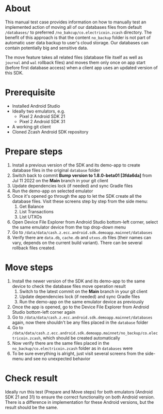 # About
This manual test case provides information on how to manually test an implemented action of moving all of our databases files from default `/databases/` to preferred `/no_bakcup/co.electricoin.zcash` directory. The benefit of this approach is that the content `no_backup` folder is not part of automatic user data backup to user's cloud storage. Our databases can contain potentially big and sensitive data.

The move feature takes all related files (database file itself as well as `journal` and `wal` rollback files) and moves them only once on app start (before first database access) when a client app uses an updated version of this SDK.

# Prerequisite
- Installed Android Studio
- Ideally two emulators, e.g.
  - Pixel 2 Android SDK 21
  - Pixel 2 Android SDK 31
- A working git client
- Cloned Zcash Android SDK repository

# Prepare steps
1. Install a previous version of the SDK and its demo-app to create database files in the original `database` folder
1. Switch back to commit **Bump version to 1.8.0-beta01 [3fda6da]** from Jul 11 2022 on the **Main** branch in your git client
2. Update dependencies lock (if needed) and sync Gradle files
3. Run the demo-app on selected emulator
4. Once it's opened go through the app to let the SDK create all the database files. Visit these screens step by step from the side menu:
   1. Get Balance
   2. List Transactions
   3. List UTXOs
2. Open Device File Explorer from Android Studio bottom-left corner, select the same emulator device from the top drop-down menu
3. Go to `/data/data/cash.z.ecc.android.sdk.demoapp.mainnet/databases`
4. Verify there are `data.db`, `cache.db` and `utxos.db` files (their names can vary, depends on the current build variant). There can be several rollback files created. 

# Move steps
1. Install the newer version of the SDK and its demo-app to the same device to check the database files move operation result
   1. Switch to the latest commit on the **Main** branch in your git client
   2. Update dependencies lock (if needed) and sync Gradle files
   3. Run the demo-app on the same emulator device as previously
2. Once the app is opened, go to the Device File Explorer from Android Studio bottom-left corner again
3. Go to `/data/data/cash.z.ecc.android.sdk.demoapp.mainnet/databases` again, now there shouldn't be any files placed in the `database` folder
4. Go to `/data/data/cash.z.ecc.android.sdk.demoapp.mainnet/no_backup/co.electricoin.zcash`, which should be created automatically
5. Now verify there are the same files placed in the `no_backup/co.electricoin.zcash` folder as in `databases` were
6. To be sure everything is alright, just visit several screens from the side-menu and see no unexpected behavior 

# Check result
Ideally run this test (Prepare and Move steps) for both emulators (Android SDK 21 and 31) to ensure the correct functionality on both Android version. There is a difference in implementation for these Android versions, but the result should be the same. 